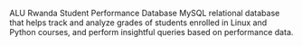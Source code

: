 ALU Rwanda Student Performance Database
MySQL relational database that helps track and analyze grades of students enrolled in Linux and Python courses, and perform insightful queries based on performance data.
